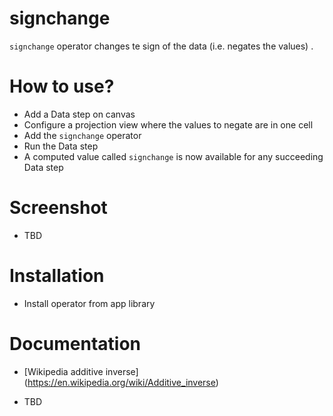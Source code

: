 # signchange

`signchange` operator changes te sign of the data (i.e. negates the values) .

# How to use?

* Add a Data step on canvas
* Configure a projection view where the values to negate are in one cell
* Add the `signchange` operator
* Run the Data step
* A computed value called `signchange` is now available for any succeeding Data step

# Screenshot

* TBD 

# Installation

* Install operator from app library

# Documentation

* [Wikipedia additive inverse] (https://en.wikipedia.org/wiki/Additive_inverse)

* TBD

